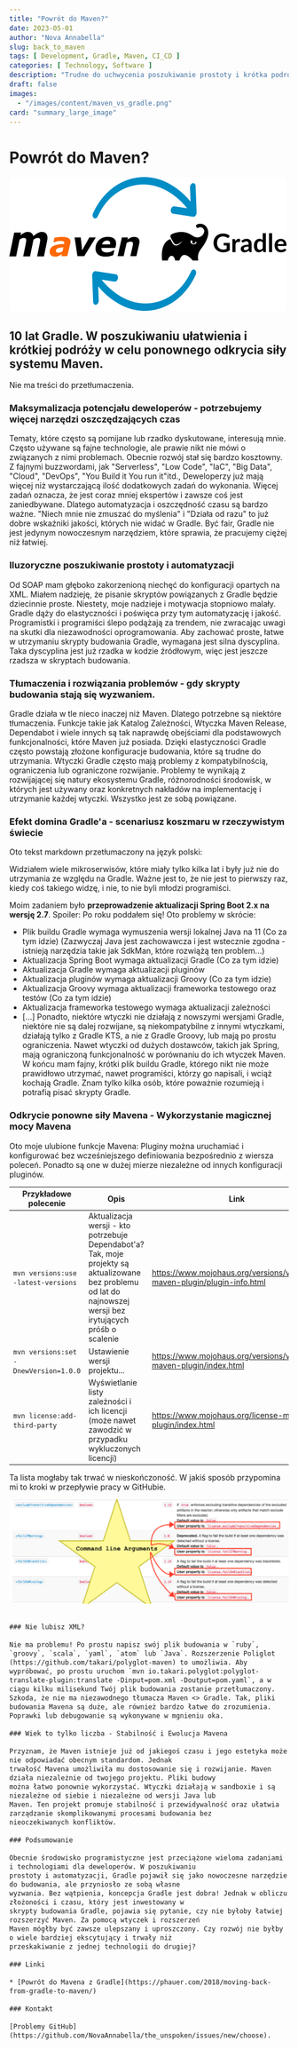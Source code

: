 ```yaml
---
title: "Powrót do Maven?"
date: 2023-05-01
author: "Nova Annabella"
slug: back_to_maven
tags: [ Development, Gradle, Maven, CI_CD ]
categories: [ Technology, Software ]
description: "Trudne do uchwycenia poszukiwanie prostoty i krótka podróż odkrywająca ponownie potęgę Maven'a."
draft: false
images:
  - "/images/content/maven_vs_gradle.png"
card: "summary_large_image"
---
```



# Powrót do Maven?

[![maven_vs_gradle](/images/content/maven_vs_gradle.png)](https://phauer.com/2018/moving-back-from-gradle-to-maven/)

## 10 lat Gradle. W poszukiwaniu ułatwienia i krótkiej podróży w celu ponownego odkrycia siły systemu Maven.

Nie ma treści do przetłumaczenia.

### Maksymalizacja potencjału deweloperów - potrzebujemy więcej narzędzi oszczędzających czas

Tematy, które często są pomijane lub rzadko dyskutowane, interesują mnie. Często używane są fajne technologie, ale
prawie nikt nie mówi o związanych z nimi problemach. Obecnie rozwój stał się bardzo kosztowny. Z fajnymi buzzwordami,
jak "Serverless", "Low Code", "IaC", "Big Data", "Cloud", "DevOps", "You Build it You run it"itd., Deweloperzy już mają
więcej niż wystarczającą ilość dodatkowych zadań do wykonania. Więcej zadań oznacza, że ​​jest coraz mniej ekspertów i
zawsze coś jest zaniedbywane. Dlatego automatyzacja i oszczędność czasu są bardzo ważne. "Niech mnie nie zmuszać do
myślenia" i "Działa od razu" to już dobre wskaźniki jakości, których nie widać w Gradle. Być fair, Gradle nie jest
jedynym nowoczesnym narzędziem, które sprawia, że ​​pracujemy ciężej niż łatwiej.

### Iluzoryczne poszukiwanie prostoty i automatyzacji

Od SOAP mam głęboko zakorzenioną niechęć do konfiguracji opartych na XML. Miałem nadzieję, że pisanie skryptów
powiązanych z Gradle będzie dziecinnie proste. Niestety, moje nadzieje i motywacja stopniowo malały. Gradle dąży do
elastyczności i poświęca przy tym automatyzację i jakość. Programistki i programiści ślepo podążają za trendem, nie
zwracając uwagi na skutki dla niezawodności oprogramowania. Aby zachować proste, łatwe w utrzymaniu skrypty budowania
Gradle, wymagana jest silna dyscyplina. Taka dyscyplina jest już rzadka w kodzie źródłowym, więc jest jeszcze rzadsza w
skryptach budowania.

### Tłumaczenia i rozwiązania problemów - gdy skrypty budowania stają się wyzwaniem.

Gradle działa w tle nieco inaczej niż Maven. Dlatego potrzebne są niektóre tłumaczenia. Funkcje takie jak Katalog
Zależności, Wtyczka Maven Release, Dependabot i wiele innych są tak naprawdę obejściami dla podstawowych
funkcjonalności, które Maven już posiada. Dzięki elastyczności Gradle często powstają złożone konfiguracje budowania,
które są trudne do utrzymania. Wtyczki Gradle często mają problemy z kompatybilnością, ograniczenia lub ograniczone
rozwijanie. Problemy te wynikają z rozwijającej się natury ekosystemu Gradle, różnorodności środowisk, w których jest
używany oraz konkretnych nakładów na implementację i utrzymanie każdej wtyczki. Wszystko jest ze sobą powiązane.

### Efekt domina Gradle'a - scenariusz koszmaru w rzeczywistym świecie

Oto tekst markdown przetłumaczony na język polski:

Widziałem wiele mikroserwisów, które miały tylko kilka lat i były już nie do utrzymania ze względu na Gradle. Ważne jest to, że nie jest to pierwszy raz, kiedy coś takiego widzę, i nie, to nie byli młodzi programiści.

Moim zadaniem było **przeprowadzenie aktualizacji Spring Boot 2.x na wersję 2.7**. Spoiler: Po roku poddałem się! Oto problemy w skrócie:

* Plik buildu Gradle wymaga wymuszenia wersji lokalnej Java na 11 (Co za tym idzie) (Zazwyczaj Java jest zachowawcza i jest 
  wstecznie zgodna - istnieją narzędzia takie jak SdkMan, które rozwiążą ten problem...)
* Aktualizacja Spring Boot wymaga aktualizacji Gradle (Co za tym idzie)
* Aktualizacja Gradle wymaga aktualizacji pluginów
* Aktualizacja pluginów wymaga aktualizacji Groovy (Co za tym idzie)
* Aktualizacja Groovy wymaga aktualizacji frameworka testowego oraz testów (Co za tym idzie)
* Aktualizacja frameworka testowego wymaga aktualizacji zależności
* \[...]
  Ponadto, niektóre wtyczki nie działają z nowszymi wersjami Gradle, niektóre nie są dalej rozwijane, są niekompatybilne z 
  innymi wtyczkami, działają tylko z Gradle KTS, a nie z Gradle Groovy, lub mają po prostu ograniczenia. Nawet wtyczki 
  od dużych dostawców, takich jak Spring, mają ograniczoną funkcjonalność w porównaniu do ich wtyczek Maven. W końcu mam 
  fajny, krótki plik buildu Gradle, którego nikt nie może prawidłowo utrzymać, nawet programiści, którzy go napisali, i 
  wciąż kochają Gradle. Znam tylko kilka osób, które poważnie rozumieją i potrafią pisać skrypty Gradle.

### Odkrycie ponowne siły Mavena - Wykorzystanie magicznej mocy Mavena

Oto moje ulubione funkcje Mavena:
Pluginy można uruchamiać i konfigurować bez wcześniejszego definiowania bezpośrednio z wiersza poleceń. Ponadto są one w dużej mierze niezależne od innych konfiguracji pluginów.

| Przykładowe polecenie                | Opis                                                                                                                                                              | Link                                                                     | 
|-------------------------------------|-------------------------------------------------------------------------------------------------------------------------------------------------------------------|--------------------------------------------------------------------------|
| `mvn versions:use -latest-versions` | Aktualizacja wersji - kto potrzebuje Dependabot'a? Tak, moje projekty są aktualizowane bez problemu od lat do najnowszej wersji bez irytujących próśb o scalenie       | https://www.mojohaus.org/versions/versions-maven-plugin/plugin-info.html |
| `mvn versions:set -DnewVersion=1.0.0`| Ustawienie wersji projektu...                                                                                                                                      | https://www.mojohaus.org/versions/versions-maven-plugin/index.html       |
| `mvn license:add-third-party`       | Wyświetlanie listy zależności i ich licencji (może nawet zawodzić w przypadku wykluczonych licencji)                                                               | https://www.mojohaus.org/license-maven-plugin/index.html                 | 

Ta lista mogłaby tak trwać w nieskończoność. W jakiś sposób przypomina mi to kroki w przepływie pracy w GitHubie.

![maven_plugin_command_line_args](/images/content/maven_plugin_command_line_args.png)

```

### Nie lubisz XML?

Nie ma problemu! Po prostu napisz swój plik budowania w `ruby`, `groovy`, `scala`, `yaml`, `atom` lub `Java`. Rozszerzenie Poliglot (https://github.com/takari/polyglot-maven) to umożliwia. Aby wypróbować, po prostu uruchom `mvn io.takari.polyglot:polyglot-translate-plugin:translate -Dinput=pom.xml -Doutput=pom.yaml`, a w ciągu kilku milisekund Twój plik budowania zostanie przetłumaczony. Szkoda, że nie ma niezawodnego tłumacza Maven <> Gradle. Tak, pliki budowania Mavena są duże, ale również bardzo łatwe do zrozumienia. Poprawki lub debugowanie są wykonywane w mgnieniu oka.

### Wiek to tylko liczba - Stabilność i Ewolucja Mavena

Przyznam, że Maven istnieje już od jakiegoś czasu i jego estetyka może nie odpowiadać obecnym standardom. Jednak
trwałość Mavena umożliwiła mu dostosowanie się i rozwijanie. Maven działa niezależnie od twojego projektu. Pliki budowy
można łatwo ponownie wykorzystać. Wtyczki działają w sandboxie i są niezależne od siebie i niezależne od wersji Java lub
Maven. Ten projekt promuje stabilność i przewidywalność oraz ułatwia zarządzanie skomplikowanymi procesami budowania bez
nieoczekiwanych konfliktów.

### Podsumowanie

Obecnie środowisko programistyczne jest przeciążone wieloma zadaniami i technologiami dla deweloperów. W poszukiwaniu
prostoty i automatyzacji, Gradle pojawił się jako nowoczesne narzędzie do budowania, ale przyniosło ze sobą własne
wyzwania. Bez wątpienia, koncepcja Gradle jest dobra! Jednak w obliczu złożoności i czasu, który jest inwestowany w
skrypty budowania Gradle, pojawia się pytanie, czy nie byłoby łatwiej rozszerzyć Maven. Za pomocą wtyczek i rozszerzeń
Maven mógłby być zawsze ulepszany i uproszczony. Czy rozwój nie byłby o wiele bardziej ekscytujący i trwały niż
przeskakiwanie z jednej technologii do drugiej?

### Linki

* [Powrót do Mavena z Gradle](https://phauer.com/2018/moving-back-from-gradle-to-maven/)

### Kontakt

[Problemy GitHub](https://github.com/NovaAnnabella/the_unspoken/issues/new/choose).

